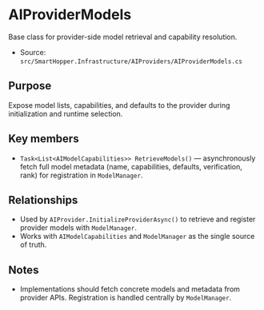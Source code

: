 # AIProviderModels

Base class for provider-side model retrieval and capability resolution.

- Source: `src/SmartHopper.Infrastructure/AIProviders/AIProviderModels.cs`

## Purpose

Expose model lists, capabilities, and defaults to the provider during initialization and runtime selection.

## Key members

- `Task<List<AIModelCapabilities>> RetrieveModels()` — asynchronously fetch full model metadata (name, capabilities, defaults, verification, rank) for registration in `ModelManager`.

## Relationships

- Used by `AIProvider.InitializeProviderAsync()` to retrieve and register provider models with `ModelManager`.
- Works with `AIModelCapabilities` and `ModelManager` as the single source of truth.

## Notes

- Implementations should fetch concrete models and metadata from provider APIs. Registration is handled centrally by `ModelManager`.
